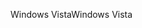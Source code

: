 <span data-ttu-id="442c6-101">Windows Vista</span><span class="sxs-lookup"><span data-stu-id="442c6-101">Windows Vista</span></span>